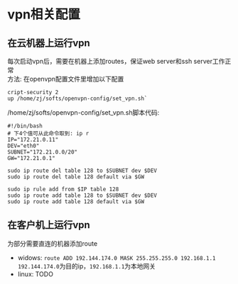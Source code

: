 # vpn相关配置

## 在云机器上运行vpn
每次启动vpn后，需要在机器上添加routes，保证web server和ssh server工作正常  
方法: 在openvpn配置文件里增加以下配置
```
cript-security 2
up /home/zj/softs/openvpn-config/set_vpn.sh`
```
/home/zj/softs/openvpn-config/set_vpn.sh脚本代码: 
```
#!/bin/bash
# 下4个值可从此命令取到: ip r
IP="172.21.0.11"
DEV="eth0"
SUBNET="172.21.0.0/20"
GW="172.21.0.1"

sudo ip route del table 128 to $SUBNET dev $DEV
sudo ip route del table 128 default via $GW

sudo ip rule add from $IP table 128
sudo ip route add table 128 to $SUBNET dev $DEV
sudo ip route add table 128 default via $GW
```

## 在客户机上运行vpn
为部分需要直连的机器添加route  
- widows: `route ADD 192.144.174.0 MASK 255.255.255.0 192.168.1.1`  
    `192.144.174.0`为目的ip，`192.168.1.1`为本地网关  
- linux: TODO
